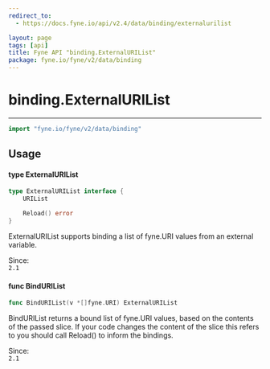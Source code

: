 ```yaml
---
redirect_to:
  - https://docs.fyne.io/api/v2.4/data/binding/externalurilist

layout: page
tags: [api]
title: Fyne API "binding.ExternalURIList"
package: fyne.io/fyne/v2/data/binding
---
```

# binding.ExternalURIList
---

```go
import "fyne.io/fyne/v2/data/binding"
```

## Usage

#### type ExternalURIList

```go
type ExternalURIList interface {
	URIList

	Reload() error
}
```

ExternalURIList supports binding a list of fyne.URI values from an external variable.


<div class="since">Since: <code>
2.1</code></div>

#### func  BindURIList

```go
func BindURIList(v *[]fyne.URI) ExternalURIList
```
BindURIList returns a bound list of fyne.URI values, based on the contents of the passed slice. If your code changes the content of the slice this refers to you should call Reload() to inform the bindings.


<div class="since">Since: <code>
2.1</code></div>
